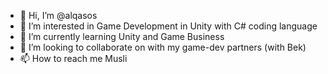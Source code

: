 - 👋 Hi, I’m @alqasos
- 👀 I’m interested in Game Development in Unity with C# coding language
- 🌱 I’m currently learning Unity and Game Business
- 💞️ I’m looking to collaborate on with my game-dev partners (with Bek)
- 📫 How to reach me Musli

<!---
alqasos/alqasos is a ✨ special ✨ repository because its `README.md` (this file) appears on your GitHub profile.
You can click the Preview link to take a look at your changes.
--->
